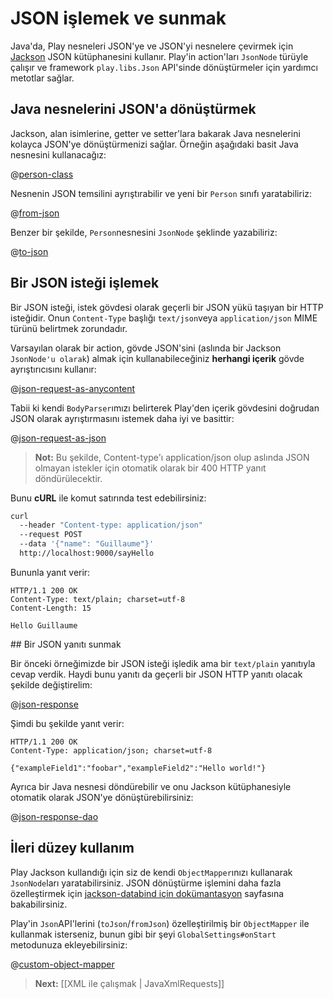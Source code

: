 <!--- Copyright (C) 2009-2013 Typesafe Inc. <http://www.typesafe.com> -->
# JSON işlemek ve sunmak

Java'da, Play nesneleri JSON'ye ve JSON'yi nesnelere çevirmek için [Jackson](http://jackson.codehaus.org/) JSON kütüphanesini kullanır. Play'in action'ları `JsonNode` türüyle çalışır ve framework `play.libs.Json` API'sinde dönüştürmeler için yardımcı metotlar sağlar.

## Java nesnelerini JSON'a dönüştürmek

Jackson, alan isimlerine, getter ve setter'lara bakarak Java nesnelerini kolayca JSON'ye dönüştürmenizi sağlar. Örneğin aşağıdaki basit Java nesnesini kullanacağız:

@[person-class](code/JavaJsonActions.java)

Nesnenin JSON temsilini ayrıştırabilir ve yeni bir `Person` sınıfı yaratabiliriz:

@[from-json](code/JavaJsonActions.java)

Benzer bir şekilde, `Person`nesnesini `JsonNode` şeklinde yazabiliriz:

@[to-json](code/JavaJsonActions.java)

## Bir JSON isteği işlemek

Bir JSON isteği, istek gövdesi olarak geçerli bir JSON yükü taşıyan bir HTTP isteğidir. Onun `Content-Type` başlığı `text/json`veya `application/json` MIME türünü belirtmek zorundadır.

Varsayılan olarak bir action, gövde JSON'sini (aslında bir Jackson `JsonNode'u olarak`) almak için kullanabileceğiniz **herhangi içerik** gövde ayrıştırıcısını kullanır:

@[json-request-as-anycontent](code/JavaJsonActions.java)

Tabii ki kendi `BodyParser`ımızı belirterek Play'den içerik gövdesini doğrudan JSON olarak ayrıştırmasını istemek daha iyi ve basittir: 

@[json-request-as-json](code/JavaJsonActions.java)

> **Not:** Bu şekilde, Content-type'ı application/json olup aslında JSON olmayan istekler için otomatik olarak bir 400 HTTP yanıt döndürülecektir.

Bunu **cURL** ile komut satırında test edebilirsiniz:

```bash
curl
  --header "Content-type: application/json"
  --request POST
  --data '{"name": "Guillaume"}'
  http://localhost:9000/sayHello
```

Bununla yanıt verir:

```http
HTTP/1.1 200 OK
Content-Type: text/plain; charset=utf-8
Content-Length: 15

Hello Guillaume
```

## Bir JSON yanıtı sunmak

Bir önceki örneğimizde bir JSON isteği işledik ama bir `text/plain` yanıtıyla cevap verdik. Haydi bunu yanıtı da geçerli bir JSON HTTP yanıtı olacak şekilde değiştirelim:

@[json-response](code/JavaJsonActions.java)

Şimdi bu şekilde yanıt verir:

```http
HTTP/1.1 200 OK
Content-Type: application/json; charset=utf-8

{"exampleField1":"foobar","exampleField2":"Hello world!"}
```

Ayrıca bir Java nesnesi döndürebilir ve onu Jackson kütüphanesiyle otomatik olarak JSON'ye dönüştürebilirsiniz:

@[json-response-dao](code/JavaJsonActions.java)

## İleri düzey kullanım

Play Jackson kullandığı için siz de kendi `ObjectMapper`ınızı kullanarak `JsonNode`ları yaratabilirsiniz. JSON dönüştürme işlemini daha fazla özelleştirmek için [jackson-databind için dokümantasyon](https://github.com/FasterXML/jackson-databind/blob/master/README.md) sayfasına bakabilirsiniz.

Play'in `Json`API'lerini (`toJson`/`fromJson`) özelleştirilmiş bir `ObjectMapper` ile kullanmak isterseniz, bunun gibi bir şeyi `GlobalSettings#onStart` metodunuza ekleyebilirsiniz:

@[custom-object-mapper](code/JavaJsonActions.java)

> **Next:** [[XML ile çalışmak | JavaXmlRequests]]
